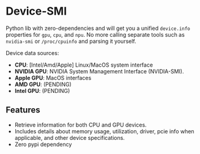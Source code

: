 # Device-SMI

Python lib with zero-dependencies and will get you a unified `device.info` properties for `gpu`, `cpu`, and `npu`. No more calling separate tools such as `nvidia-smi` or `/proc/cpuinfo` and parsing it yourself.

Device data sources:

- **CPU**: [Intel/Amd/Apple] Linux/MacOS system interface
- **NVIDIA GPU**: NVIDIA System Management Interface (NVIDIA-SMI).
- **Apple GPU**: MacOS interfaces
- **AMD GPU**: (PENDING)
- **Intel GPU**: (PENDING)

## Features

- Retrieve information for both CPU and GPU devices.
- Includes details about memory usage, utilization, driver, pcie info when applicable, and other device specifications.
- Zero pypi dependency
